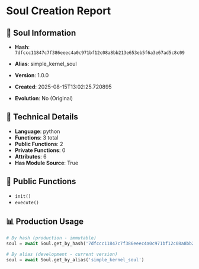 # Soul Creation Report

## 🧬 Soul Information
- **Hash**: `7dfccc11847c7f386eeec4a0c971bf12c08a8bb213e653eb5f6a3e67ad5c8c09`
- **Alias**: simple_kernel_soul
- **Version**: 1.0.0
- **Created**: 2025-08-15T13:02:25.720895

- **Evolution**: No (Original)

## 🔧 Technical Details
- **Language**: python
- **Functions**: 3 total
- **Public Functions**: 2
- **Private Functions**: 0
- **Attributes**: 6
- **Has Module Source**: True

## 🎯 Public Functions
- `init()`
- `execute()`

## 📊 Production Usage
```python
# By hash (production - immutable)
soul = await Soul.get_by_hash('7dfccc11847c7f386eeec4a0c971bf12c08a8bb213e653eb5f6a3e67ad5c8c09')

# By alias (development - current version)
soul = await Soul.get_by_alias('simple_kernel_soul')
```
